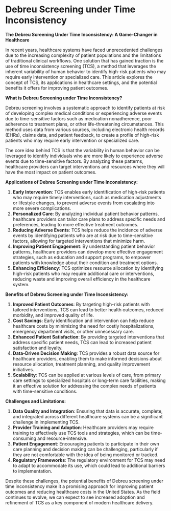 # Debreu Screening under Time Inconsistency

**The Debreu Screening Under Time Inconsistency: A Game-Changer in Healthcare**

In recent years, healthcare systems have faced unprecedented challenges due to the increasing complexity of patient populations and the limitations of traditional clinical workflows. One solution that has gained traction is the use of time inconsistency screening (TCS), a method that leverages the inherent variability of human behavior to identify high-risk patients who may require early intervention or specialized care. This article explores the concept of TCS, its applications in healthcare settings, and the potential benefits it offers for improving patient outcomes.

**What is Debreu Screening under Time Inconsistency?**

Debreu screening involves a systematic approach to identify patients at risk of developing complex medical conditions or experiencing adverse events due to time-sensitive factors such as medication nonadherence, poor adherence to treatment plans, or other life-threatening circumstances. This method uses data from various sources, including electronic health records (EHRs), claims data, and patient feedback, to create a profile of high-risk patients who may require early intervention or specialized care.

The core idea behind TCS is that the variability in human behavior can be leveraged to identify individuals who are more likely to experience adverse events due to time-sensitive factors. By analyzing these patterns, healthcare providers can target interventions and resources where they will have the most impact on patient outcomes.

**Applications of Debreu Screening under Time Inconsistency:**

1. **Early Intervention**: TCS enables early identification of high-risk patients who may require timely interventions, such as medication adjustments or lifestyle changes, to prevent adverse events from escalating into more severe complications.
2. **Personalized Care**: By analyzing individual patient behavior patterns, healthcare providers can tailor care plans to address specific needs and preferences, leading to more effective treatment outcomes.
3. **Reducing Adverse Events**: TCS helps reduce the incidence of adverse events by identifying patients who are at risk due to time-sensitive factors, allowing for targeted interventions that minimize harm.
4. **Improving Patient Engagement**: By understanding patient behavior patterns, healthcare providers can develop more effective engagement strategies, such as education and support programs, to empower patients with knowledge about their condition and treatment options.
5. **Enhancing Efficiency**: TCS optimizes resource allocation by identifying high-risk patients who may require additional care or interventions, reducing waste and improving overall efficiency in the healthcare system.

**Benefits of Debreu Screening under Time Inconsistency:**

1. **Improved Patient Outcomes**: By targeting high-risk patients with tailored interventions, TCS can lead to better health outcomes, reduced morbidity, and improved quality of life.
2. **Cost Savings**: Early identification and intervention can help reduce healthcare costs by minimizing the need for costly hospitalizations, emergency department visits, or other unnecessary care.
3. **Enhanced Patient Satisfaction**: By providing targeted interventions that address specific patient needs, TCS can lead to increased patient satisfaction and loyalty.
4. **Data-Driven Decision Making**: TCS provides a robust data source for healthcare providers, enabling them to make informed decisions about resource allocation, treatment planning, and quality improvement initiatives.
5. **Scalability**: TCS can be applied at various levels of care, from primary care settings to specialized hospitals or long-term care facilities, making it an effective solution for addressing the complex needs of patients with time-sensitive conditions.

**Challenges and Limitations:**

1. **Data Quality and Integration**: Ensuring that data is accurate, complete, and integrated across different healthcare systems can be a significant challenge in implementing TCS.
2. **Provider Training and Adoption**: Healthcare providers may require training to effectively use TCS tools and strategies, which can be time-consuming and resource-intensive.
3. **Patient Engagement**: Encouraging patients to participate in their own care planning and decision making can be challenging, particularly if they are not comfortable with the idea of being monitored or tracked.
4. **Regulatory Frameworks**: The regulatory environment for TCS may need to adapt to accommodate its use, which could lead to additional barriers to implementation.

Despite these challenges, the potential benefits of Debreu screening under time inconsistency make it a promising approach for improving patient outcomes and reducing healthcare costs in the United States. As the field continues to evolve, we can expect to see increased adoption and refinement of TCS as a key component of modern healthcare delivery.
